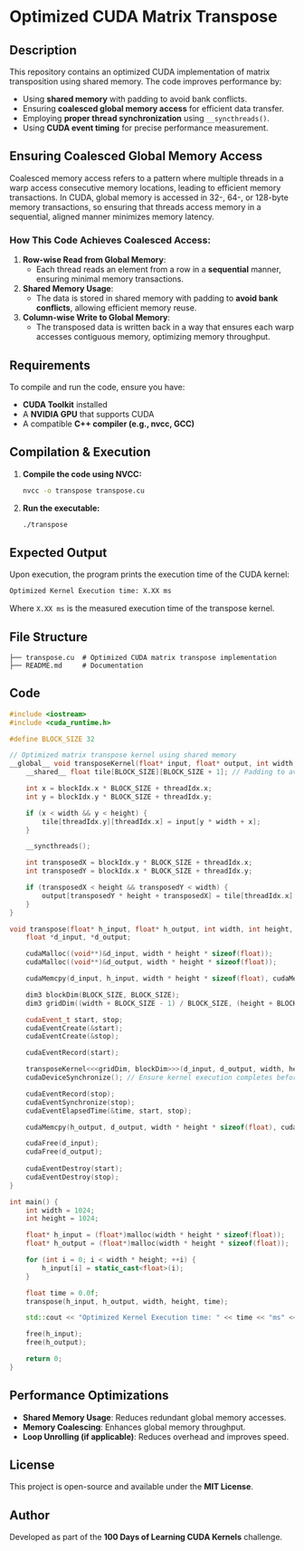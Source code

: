 # Optimized CUDA Matrix Transpose

## Description
This repository contains an optimized CUDA implementation of matrix transposition using shared memory. The code improves performance by:

- Using **shared memory** with padding to avoid bank conflicts.
- Ensuring **coalesced global memory access** for efficient data transfer.
- Employing **proper thread synchronization** using `__syncthreads()`.
- Using **CUDA event timing** for precise performance measurement.

## Ensuring Coalesced Global Memory Access
Coalesced memory access refers to a pattern where multiple threads in a warp access consecutive memory locations, leading to efficient memory transactions. In CUDA, global memory is accessed in 32-, 64-, or 128-byte memory transactions, so ensuring that threads access memory in a sequential, aligned manner minimizes memory latency.

### How This Code Achieves Coalesced Access:
1. **Row-wise Read from Global Memory**:
   - Each thread reads an element from a row in a **sequential** manner, ensuring minimal memory transactions.
2. **Shared Memory Usage**:
   - The data is stored in shared memory with padding to **avoid bank conflicts**, allowing efficient memory reuse.
3. **Column-wise Write to Global Memory**:
   - The transposed data is written back in a way that ensures each warp accesses contiguous memory, optimizing memory throughput.

## Requirements
To compile and run the code, ensure you have:
- **CUDA Toolkit** installed
- A **NVIDIA GPU** that supports CUDA
- A compatible **C++ compiler (e.g., nvcc, GCC)**

## Compilation & Execution

1. **Compile the code using NVCC:**
    ```sh
    nvcc -o transpose transpose.cu
    ```
2. **Run the executable:**
    ```sh
    ./transpose
    ```

## Expected Output
Upon execution, the program prints the execution time of the CUDA kernel:
```sh
Optimized Kernel Execution time: X.XX ms
```
Where `X.XX ms` is the measured execution time of the transpose kernel.

## File Structure
```
├── transpose.cu  # Optimized CUDA matrix transpose implementation
├── README.md     # Documentation
```

## Code
```cpp
#include <iostream>
#include <cuda_runtime.h>

#define BLOCK_SIZE 32

// Optimized matrix transpose kernel using shared memory
__global__ void transposeKernel(float* input, float* output, int width, int height) {
    __shared__ float tile[BLOCK_SIZE][BLOCK_SIZE + 1]; // Padding to avoid bank conflicts

    int x = blockIdx.x * BLOCK_SIZE + threadIdx.x;
    int y = blockIdx.y * BLOCK_SIZE + threadIdx.y;

    if (x < width && y < height) {
        tile[threadIdx.y][threadIdx.x] = input[y * width + x];
    }

    __syncthreads();

    int transposedX = blockIdx.y * BLOCK_SIZE + threadIdx.x;
    int transposedY = blockIdx.x * BLOCK_SIZE + threadIdx.y;

    if (transposedX < height && transposedY < width) {
        output[transposedY * height + transposedX] = tile[threadIdx.x][threadIdx.y];
    }
}

void transpose(float* h_input, float* h_output, int width, int height, float& time) {
    float *d_input, *d_output;

    cudaMalloc((void**)&d_input, width * height * sizeof(float));
    cudaMalloc((void**)&d_output, width * height * sizeof(float));

    cudaMemcpy(d_input, h_input, width * height * sizeof(float), cudaMemcpyHostToDevice);

    dim3 blockDim(BLOCK_SIZE, BLOCK_SIZE);
    dim3 gridDim((width + BLOCK_SIZE - 1) / BLOCK_SIZE, (height + BLOCK_SIZE - 1) / BLOCK_SIZE);

    cudaEvent_t start, stop;
    cudaEventCreate(&start);
    cudaEventCreate(&stop);

    cudaEventRecord(start);

    transposeKernel<<<gridDim, blockDim>>>(d_input, d_output, width, height);
    cudaDeviceSynchronize(); // Ensure kernel execution completes before timing

    cudaEventRecord(stop);
    cudaEventSynchronize(stop);
    cudaEventElapsedTime(&time, start, stop);

    cudaMemcpy(h_output, d_output, width * height * sizeof(float), cudaMemcpyDeviceToHost);

    cudaFree(d_input);
    cudaFree(d_output);
    
    cudaEventDestroy(start);
    cudaEventDestroy(stop);
}

int main() {
    int width = 1024;
    int height = 1024;

    float* h_input = (float*)malloc(width * height * sizeof(float));
    float* h_output = (float*)malloc(width * height * sizeof(float));

    for (int i = 0; i < width * height; ++i) {
        h_input[i] = static_cast<float>(i);
    }

    float time = 0.0f;
    transpose(h_input, h_output, width, height, time);

    std::cout << "Optimized Kernel Execution time: " << time << "ms" << std::endl;

    free(h_input);
    free(h_output);

    return 0;
}
```

## Performance Optimizations
- **Shared Memory Usage**: Reduces redundant global memory accesses.
- **Memory Coalescing**: Enhances global memory throughput.
- **Loop Unrolling (if applicable)**: Reduces overhead and improves speed.

## License
This project is open-source and available under the **MIT License**.

## Author
Developed as part of the **100 Days of Learning CUDA Kernels** challenge.


